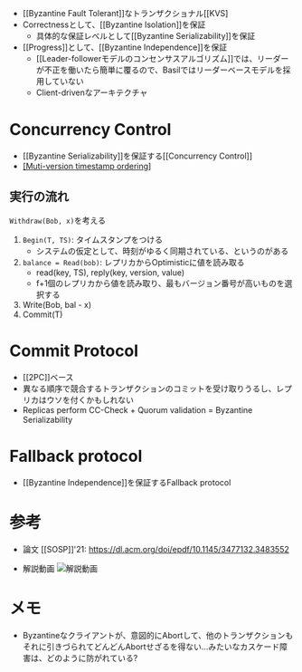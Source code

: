 - [[Byzantine Fault Tolerant]]なトランザクショナル[[KVS]
- Correctnessとして、[[Byzantine Isolation]]を保証
	- 具体的な保証レベルとして[[Byzantine Serializability]]を保証
- [[Progress]]として、[[Byzantine Independence]]を保証
	- [[Leader-followerモデルのコンセンサスアルゴリズム]]では、リーダーが不正を働いたら簡単に覆るので、Basilではリーダーベースモデルを採用していない
	- Client-drivenなアーキテクチャ

# Concurrency Control
- [[Byzantine Serializability]]を保証する[[Concurrency Control]]
- [[Muti-version timestamp ordering]](MVTSO)
## 実行の流れ
`Withdraw(Bob, x)`を考える
1. `Begin(T, TS)`: タイムスタンプをつける
	-  システムの仮定として、時刻がゆるく同期されている、というのがある
2. `balance = Read(bob)`: レプリカからOptimisticに値を読み取る
	- read(key, TS), reply(key, version, value)
	- f+1個のレプリカから値を読み取り、最もバージョン番号が高いものを選択する
3. Write(Bob, bal - x)
4. Commit(T)

# Commit Protocol
- [[2PC]]ベース
- 異なる順序で競合するトランザクションのコミットを受け取りうるし、レプリカはウソを付くかもしれない
- Replicas perform CC-Check + Quorum validation = Byzantine Serializability

# Fallback protocol
- [[Byzantine Independence]]を保証するFallback protocol

# 参考
- 論文 [[SOSP]]'21: https://dl.acm.org/doi/epdf/10.1145/3477132.3483552

- 解説動画
	 ![解説動画](https://www.youtube.com/watch?v=_iIuPrlE1nw)

# メモ
- Byzantineなクライアントが、意図的にAbortして、他のトランザクションもそれに引きづられてどんどんAbortせざるを得ない…みたいなカスケード障害は、どのように防がれている?
